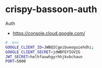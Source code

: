 # crispy-bassoon-auth
Auth


* https://console.cloud.google.com/

```bash
# .env
GOOGLE_CLIENT_ID=JWBQICgeibueoguiehdhi;
GOOGLE_CLIENT_SECRET=jdWBFEYIGVIG 
JWT_SECRET=helhfauwhgyrhhjkvbchaun
PORT=5000
```